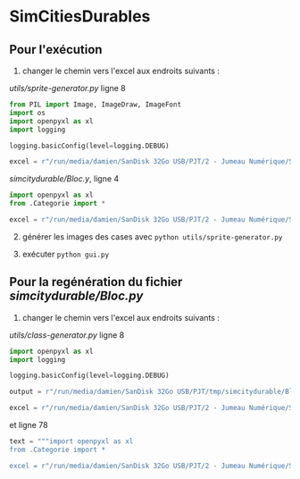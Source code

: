 # SimCitiesDurables

## Pour l'exécution

1. changer le chemin vers l'excel aux endroits suivants :


*utils/sprite-generator.py* ligne 8
```python
from PIL import Image, ImageDraw, ImageFont
import os
import openpyxl as xl
import logging

logging.basicConfig(level=logging.DEBUG)

excel = r"/run/media/damien/SanDisk 32Go USB/PJT/2 - Jumeau Numérique/SimCities Numérique Excel-Python/plateau_excelV3.xlsx"
```

*simcitydurable/Bloc.y*, ligne 4
```python
import openpyxl as xl
from .Categorie import *

excel = r"/run/media/damien/SanDisk 32Go USB/PJT/2 - Jumeau Numérique/SimCities Numérique Excel-Python/plateau_excelV3.xlsx"
```

2. générer les images des cases avec `python utils/sprite-generator.py`

3. exécuter `python gui.py`

## Pour la regénération du fichier *simcitydurable/Bloc.py*

1. changer le chemin vers l'excel aux endroits suivants :


*utils/class-generator.py* ligne 8
```python
import openpyxl as xl
import logging

logging.basicConfig(level=logging.DEBUG)

output = r"/run/media/damien/SanDisk 32Go USB/PJT/tmp/simcitydurable/Bloc.py"

excel = r"/run/media/damien/SanDisk 32Go USB/PJT/2 - Jumeau Numérique/SimCities Numérique Excel-Python/plateau_excelV3.xlsx"
```

et ligne 78
```python
text = """import openpyxl as xl
from .Categorie import *

excel = r"/run/media/damien/SanDisk 32Go USB/PJT/2 - Jumeau Numérique/SimCities Numérique Excel-Python/plateau_excelV3.xlsx"
```